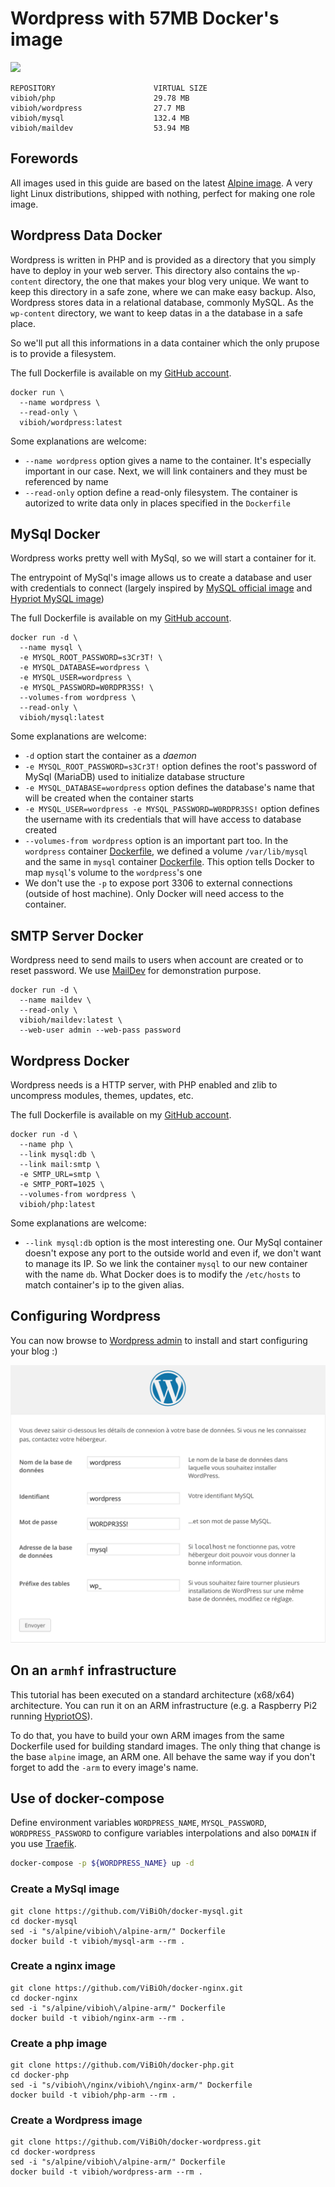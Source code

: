 # Wordpress with 57MB Docker's image

[![](https://badge.imagelayers.io/vibioh/wordpress:latest.svg)](https://imagelayers.io/?images=vibioh/wordpress:latest 'Get your own badge on imagelayers.io')

    REPOSITORY                      VIRTUAL SIZE
    vibioh/php                      29.78 MB
    vibioh/wordpress                27.7 MB
    vibioh/mysql                    132.4 MB
    vibioh/maildev                  53.94 MB

## Forewords

All images used in this guide are based on the latest [Alpine image](https://registry.hub.docker.com/_/alpine/). A very light Linux distributions, shipped with nothing, perfect for making one role image.

## Wordpress Data Docker

Wordpress is written in PHP and is provided as a directory that you simply have to deploy in your web server. This directory also contains the `wp-content` directory, the one that makes your blog very unique. We want to keep this directory in a safe zone, where we can make easy backup. Also, Wordpress stores data in a relational database, commonly MySQL. As the `wp-content` directory, we want to keep datas in a the database in a safe place.

So we'll put all this informations in a data container which the only prupose is to provide a filesystem.

The full Dockerfile is available on my [GitHub account](https://github.com/ViBiOh/docker-wordpress/blob/master/Dockerfile).

```docker
docker run \
  --name wordpress \
  --read-only \
  vibioh/wordpress:latest
```

Some explanations are welcome:

* `--name wordpress` option gives a name to the container. It's especially important in our case. Next, we will link containers and they must be referenced by name
* `--read-only` option define a read-only filesystem. The container is autorized to write data only in places specified in the `Dockerfile`

## MySql Docker

Wordpress works pretty well with MySql, so we will start a container for it.

The entrypoint of MySql's image allows us to create a database and user with credentials to connect (largely inspired by [MySQL official image](https://github.com/docker-library/mysql) and [Hypriot MySQL image](https://github.com/hypriot/rpi-mysql))

The full Dockerfile is available on my [GitHub account](https://github.com/ViBiOh/docker-mysql/blob/master/Dockerfile).

```docker
docker run -d \
  --name mysql \
  -e MYSQL_ROOT_PASSWORD=s3Cr3T! \
  -e MYSQL_DATABASE=wordpress \
  -e MYSQL_USER=wordpress \
  -e MYSQL_PASSWORD=W0RDPR3SS! \
  --volumes-from wordpress \
  --read-only \
  vibioh/mysql:latest
```

Some explanations are welcome:

* `-d` option start the container as a *daemon*
* `-e MYSQL_ROOT_PASSWORD=s3Cr3T!` option defines the root's password of MySql (MariaDB) used to initialize database structure
* `-e MYSQL_DATABASE=wordpress` option defines the database's name that will be created when the container starts
* `-e MYSQL_USER=wordpress -e MYSQL_PASSWORD=W0RDPR3SS!` option defines the username with its credentials that will have access to database created
* `--volumes-from wordpress` option is an important part too. In the `wordpress` container [Dockerfile](https://github.com/ViBiOh/docker-wordpress/blob/master/Dockerfile#L28), we defined a volume `/var/lib/mysql` and the same in `mysql` container [Dockerfile](https://github.com/ViBiOh/docker-mysql/blob/master/Dockerfile#L18). This option tells Docker to map `mysql`'s volume to the `wordpress`'s one
* We don't use the `-p` to expose port 3306 to external connections (outside of host machine). Only Docker will need access to the container.

## SMTP Server Docker

Wordpress need to send mails to users when account are created or to reset password. We use [MailDev](http://djfarrelly.github.io/MailDev/) for demonstration purpose.

    docker run -d \
      --name maildev \
      --read-only \
      vibioh/maildev:latest \
      --web-user admin --web-pass password

## Wordpress Docker

Wordpress needs is a HTTP server, with PHP enabled and zlib to uncompress modules, themes, updates, etc.

The full Dockerfile is available on my [GitHub account](https://github.com/ViBiOh/docker-php/blob/master/Dockerfile).

    docker run -d \
      --name php \
      --link mysql:db \
      --link mail:smtp \
      -e SMTP_URL=smtp \
      -e SMTP_PORT=1025 \
      --volumes-from wordpress \
      vibioh/php:latest

Some explanations are welcome:

* `--link mysql:db` option is the most interesting one. Our MySql container doesn't expose any port to the outside world and even if, we don't want to manage its IP. So we link the container `mysql` to our new container with the name `db`. What Docker does is to modify the `/etc/hosts` to match container's ip to the given alias.

## Configuring Wordpress

You can now browse to [Wordpress admin](http://docker-IP/) to install and start configuring your blog :)

![](./wp_configure.png)

## On an `armhf` infrastructure

This tutorial has been executed on a standard architecture (x68/x64) architecture. You can run it on an ARM infrastructure (e.g. a Raspberry Pi2 running [HypriotOS](http://blog.hypriot.com)).

To do that, you have to build your own ARM images from the same Dockerfile used for building standard images. The only thing that change is the base `alpine` image, an ARM one. All behave the same way if you don't forget to add the `-arm` to every image's name.

## Use of docker-compose

Define environment variables `WORDPRESS_NAME`, `MYSQL_PASSWORD`, `WORDPRESS_PASSWORD` to configure variables interpolations and also `DOMAIN` if you use [Traefik](https://traefik.github.io/).

```bash
docker-compose -p ${WORDPRESS_NAME} up -d
```

### Create a MySql image

    git clone https://github.com/ViBiOh/docker-mysql.git
    cd docker-mysql
    sed -i "s/alpine/vibioh\/alpine-arm/" Dockerfile
    docker build -t vibioh/mysql-arm --rm .

### Create a nginx image

    git clone https://github.com/ViBiOh/docker-nginx.git
    cd docker-nginx
    sed -i "s/alpine/vibioh\/alpine-arm/" Dockerfile
    docker build -t vibioh/nginx-arm --rm .

### Create a php image

    git clone https://github.com/ViBiOh/docker-php.git
    cd docker-php
    sed -i "s/vibioh\/nginx/vibioh\/nginx-arm/" Dockerfile
    docker build -t vibioh/php-arm --rm .

### Create a Wordpress image

    git clone https://github.com/ViBiOh/docker-wordpress.git
    cd docker-wordpress
    sed -i "s/alpine/vibioh\/alpine-arm/" Dockerfile
    docker build -t vibioh/wordpress-arm --rm .
